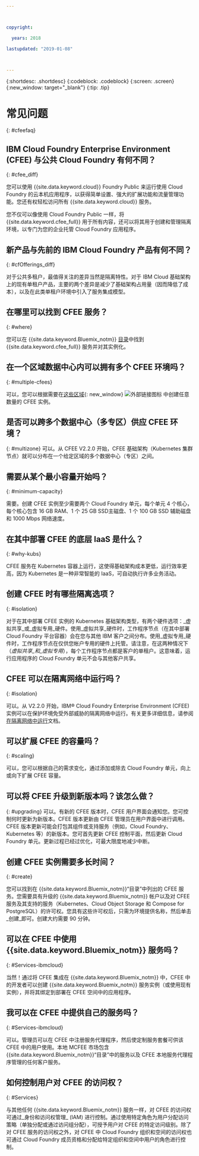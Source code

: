 ```yaml
---



copyright:

  years: 2018

lastupdated: "2019-01-08"



---
```


{:shortdesc: .shortdesc}
{:codeblock: .codeblock}
{:screen: .screen}
{:new_window: target="_blank"}
{:tip: .tip}

# 常见问题
{: #cfeefaq}

## IBM Cloud Foundry Enterprise Environment (CFEE) 与公共 Cloud Foundry 有何不同？
{: #cfee_diff}

您可以使用 {{site.data.keyword.cloud}} Foundry Public 来运行使用 Cloud Foundry 的云本机应用程序，以获得简单设置、强大的扩展功能和流量管理功能。您还有权轻松访问所有 {{site.data.keyword.cloud}} 服务。

您不仅可以像使用 Cloud Foundry Public 一样，将 {{site.data.keyword.cfee_full}} 用于所有内容，还可以将其用于创建和管理隔离环境，以专门为您的企业托管 Cloud Foundry 应用程序。


## 新产品与先前的 IBM Cloud Foundry 产品有何不同？
{: #cfOfferings_diff}

对于公共多租户，最值得关注的差异当然是隔离特性。对于 IBM Cloud 基础架构上的现有单租户产品，主要的两个差异是减少了基础架构占用量（因而降低了成本），以及在此类单租户环境中引入了服务集成模型。

## 在哪里可以找到 CFEE 服务？
{: #where}

您可以在 {{site.data.keyword.Bluemix_notm}} [目录](https://cloud.ibm.com/catalog)中找到 {{site.data.keyword.cfee_full}} 服务并对其实例化。

## 在一个区域数据中心内可以拥有多个 CFEE 环境吗？
{: #multiple-cfees}

可以，您可以根据需要在[这些区域](https://dev.console.test.cloud.ibm.com/docs/cloud-foundry/index.html#provisioning-targets){: new_window} ![外部链接图标](../icons/launch-glyph.svg "外部链接图标") 中创建任意数量的 CFEE 实例。

## 是否可以跨多个数据中心（多专区）供应 CFEE 环境？
{: #multizone}
可以。从 CFEE V2.2.0 开始，CFEE 基础架构（Kubernetes 集群节点）就可以分布在一个给定区域的多个数据中心（专区）之间。 

## 需要从某个最小容量开始吗？
{: #minimum-capacity}

需要。创建 CFEE 实例至少需要两个 Cloud Foundry 单元，每个单元 4 个核心，每个核心包含 16 GB RAM、1 个 25 GB SSD主磁盘、1 个 100 GB SSD 辅助磁盘和 1000 Mbps 网络速度。

## 在其中部署 CFEE 的底层 IaaS 是什么？
{: #why-kubs}

CFEE 服务在 Kubernetes 容器上运行，这使得基础架构成本更低，运行效率更高，因为 Kubernetes 是一种非常智能的 IaaS，可自动执行许多业务活动。 

## 创建 CFEE 时有哪些隔离选项？
{: #isolation}

对于在其中部署 CFEE 实例的 Kubernetes 基础架构类型，有两个硬件选项：_虚拟共享_或_虚拟专用_硬件。使用_虚拟共享_硬件时，工作程序节点（在其中部署 Cloud Foundry 平台容器）会在您与其他 IBM 客户之间分布。使用_虚拟专用_硬件时，工作程序节点在仅供您帐户专用的硬件上托管。请注意，在这两种情况下（_虚拟共享_和_虚拟专用_），每个工作程序节点都是客户的单租户。这意味着，运行应用程序的 Cloud Foundry 单元不会与其他客户共享。

## CFEE 可以在隔离网络中运行吗？
{: #isolation}

可以。从 V2.2.0 开始，IBM® Cloud Foundry Enterprise Environment (CFEE) 实例可以在保护环境免受外部威胁的隔离网络中运行。有关更多详细信息，请参阅[在隔离网络中运行](https://cloud.ibm.com/docs/cloud-foundry?topic=cloud-foundry-isolated-network#isolated-network)文档。

## 可以扩展 CFEE 的容量吗？
{: #scaling}

可以，您可以根据自己的需求变化，通过添加或除去 Cloud Foundry 单元，向上或向下扩展 CFEE 容量。

## 可以将 CFEE 升级到新版本吗？该怎么做？
{: #upgrading}
可以。有新的 CFEE 版本时，CFEE 用户界面会通知您。您可控制何时更新为新版本。CFEE 版本更新由 CFEE 管理员在用户界面中进行调用。CFEE 版本更新可能会打包其组件或支持服务（例如，Cloud Foundry、Kubernetes 等）的新版本。您可首先更新 CFEE 控制平面，然后更新 Cloud Foundry 单元。更新过程已经过优化，可最大限度地减少中断。

## 创建 CFEE 实例需要多长时间？
{: #create}

您可以找到在 {{site.data.keyword.Bluemix_notm}}“目录”中列出的 CFEE 服务。您需要具有升级的 {{site.data.keyword.Bluemix_notm}} 帐户以及对 CFEE 服务及其支持的服务（Kubernetes、Cloud Object Storage 和 Compose for PostgreSQL）的许可权。您具有这些许可权后，只需为环境提供名称，然后单击_创建_即可。创建大约需要 90 分钟。

## 可以在 CFEE 中使用 {{site.data.keyword.Bluemix_notm}} 服务吗？
{: #Services-ibmcloud}

当然！通过将 CFEE 集成在 {{site.data.keyword.Bluemix_notm}} 中，CFEE 中的开发者可以创建 {{site.data.keyword.Bluemix_notm}} 服务实例（或使用现有实例），并将其绑定到部署在 CFEE 空间中的应用程序。

## 我可以在 CFEE 中提供自己的服务吗？
{: #Services-ibmcloud}

可以。管理员可以在 CFEE 中注册服务代理程序，然后使定制服务套餐可供该 CFEE 中的用户使用。本地 MCFEE 市场包含 {{site.data.keyword.Bluemix_notm}}“目录”中的服务以及 CFEE 本地服务代理程序管理的任何客户服务。

## 如何控制用户对 CFEE 的访问权？
{: #Services}

与其他任何 {{site.data.keyword.Bluemix_notm}} 服务一样，对 CFEE 的访问权可通过_身份和访问权管理_ (IAM) 进行控制。通过使用特定角色为用户分配访问策略（单独分配或通过访问组分配），可授予用户对 CFEE 的特定访问级别。除了对 CFEE 服务的访问权之外，对 CFEE 中 Cloud Foundry 组织和空间的访问权也可通过 Cloud Foundry 成员资格和分配给特定组织和空间中用户的角色进行控制。

